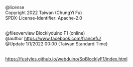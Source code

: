@license<br>
Copyright 2022 Taiwan (ChungYi Fu)<br>
SPDX-License-Identifier: Apache-2.0<br><br>

@fileoverview Blocklyduino F1 (online)<br>
@author https://www.facebook.com/francefu/<br>
@Update 1/1/2022 00:00 (Taiwan Standard Time)<br><br>

https://fustyles.github.io/webduino/SpBlocklyF1/index.html
